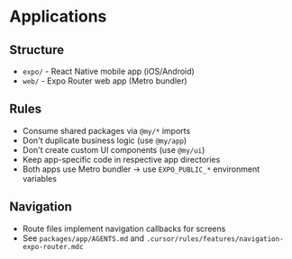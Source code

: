 # Applications

## Structure
- `expo/` - React Native mobile app (iOS/Android)
- `web/` - Expo Router web app (Metro bundler)

## Rules
- Consume shared packages via `@my/*` imports
- Don't duplicate business logic (use `@my/app`)
- Don't create custom UI components (use `@my/ui`)
- Keep app-specific code in respective app directories
- Both apps use Metro bundler → use `EXPO_PUBLIC_*` environment variables

## Navigation
- Route files implement navigation callbacks for screens
- See `packages/app/AGENTS.md` and `.cursor/rules/features/navigation-expo-router.mdc`
